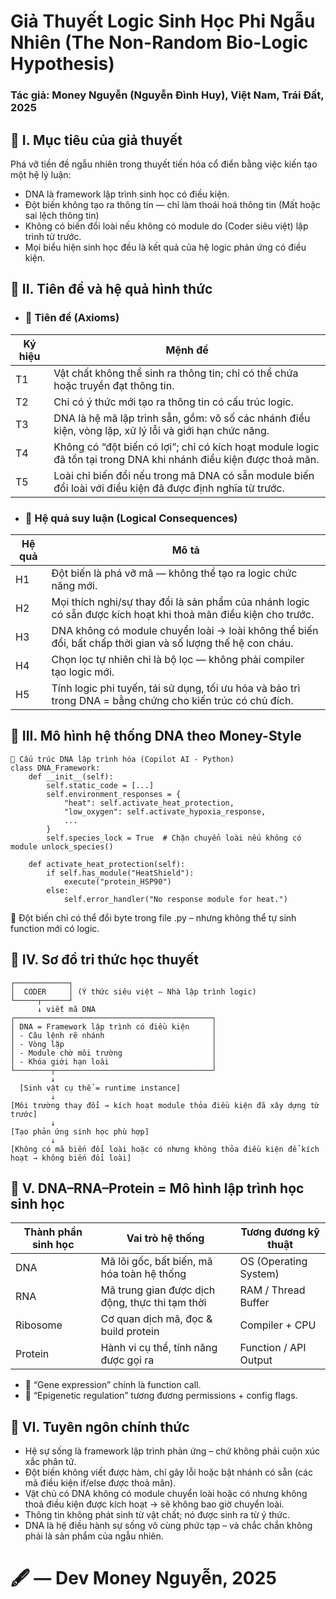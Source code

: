 # Giả Thuyết Logic Sinh Học Phi Ngẫu Nhiên (The Non-Random Bio-Logic Hypothesis)

### Tác giả: Money Nguyễn (Nguyễn Đình Huy), Việt Nam, Trái Đất, 2025

## 🧠 I. Mục tiêu của giả thuyết
Phá vỡ tiền đề ngẫu nhiên trong thuyết tiến hóa cổ điển bằng việc kiến tạo một hệ lý luận:
- DNA là framework lập trình sinh học có điều kiện.
- Đột biến không tạo ra thông tin — chỉ làm thoái hoá thông tin (Mất hoặc sai lệch thông tin)
- Không có biến đổi loài nếu không có module do (Coder siêu việt) lập trình từ trước.
- Mọi biểu hiện sinh học đều là kết quả của hệ logic phản ứng có điều kiện.

## 🧬 II. Tiên đề và hệ quả hình thức
* ### 🔷 Tiên đề (Axioms)
| Ký hiệu | Mệnh đề | 
|---------|---------|
| T1 | Vật chất không thể sinh ra thông tin; chỉ có thể chứa hoặc truyền đạt thông tin. | 
| T2 | Chỉ có ý thức mới tạo ra thông tin có cấu trúc logic. | 
| T3 | DNA là hệ mã lập trình sẵn, gồm: vô số các nhánh điều kiện, vòng lặp, xử lý lỗi và giới hạn chức năng. | 
| T4 | Không có “đột biến có lợi”; chỉ có kích hoạt module logic đã tồn tại trong DNA khi nhánh điều kiện được thoả mãn. | 
| T5 | Loài chỉ biến đổi nếu trong mã DNA có sẵn module biến đổi loài với điều kiện đã được định nghĩa từ trước. | 



* ### 🔶 Hệ quả suy luận (Logical Consequences)
| Hệ quả | Mô tả | 
|--------|-------|
| H1 | Đột biến là phá vỡ mã — không thể tạo ra logic chức năng mới.                                                 | 
| H2 | Mọi thích nghi/sự thay đổi là sản phẩm của nhánh logic có sẵn được kích hoạt khi thoả mãn điều kiện cho trước.| 
| H3 | DNA không có module chuyển loài → loài không thể biến đổi, bất chấp thời gian và số lượng thế hệ con cháu.    |
| H4 | Chọn lọc tự nhiên chỉ là bộ lọc — không phải compiler tạo logic mới.                                          | 
| H5 | Tính logic phi tuyến, tái sử dụng, tối ưu hóa và bảo trì trong DNA = bằng chứng cho kiến trúc có chủ đích.    | 



## 🔁 III. Mô hình hệ thống DNA theo Money-Style
```
🧬 Cấu trúc DNA lập trình hóa (Copilot AI - Python)
class DNA_Framework:
    def __init__(self):
        self.static_code = [...]
        self.environment_responses = {
            "heat": self.activate_heat_protection,
            "low_oxygen": self.activate_hypoxia_response,
            ...
        }
        self.species_lock = True  # Chặn chuyển loài nếu không có module unlock_species()

    def activate_heat_protection(self):
        if self.has_module("HeatShield"):
            execute("protein_HSP90")
        else:
            self.error_handler("No response module for heat.")
```
📌 Đột biến chỉ có thể đổi byte trong file .py – nhưng không thể tự sinh function mới có logic.

## 🧠 IV. Sơ đồ tri thức học thuyết
```
┌────────────┐
│  CODER     │ (Ý thức siêu việt – Nhà lập trình logic)
└─────┬──────┘
      ↓ viết mã DNA
┌────────────────────────────────────────────┐
│ DNA = Framework lập trình có điều kiện     │
│ - Câu lệnh rẽ nhánh                        │
│ - Vòng lặp                                 │
│ - Module chờ môi trường                    │
│ - Khóa giới hạn loài                       │
└────────┬───────────────────────────────────┘
         ↓
  [Sinh vật cụ thể = runtime instance]
         ↓
[Môi trường thay đổi → kích hoạt module thỏa điều kiện đã xây dựng từ trước]
         ↓
[Tạo phản ứng sinh học phù hợp]
         ↓
[Không có mã biến đổi loài hoặc có nhưng không thỏa điều kiện để kích hoạt → không biến đổi loài]
```


## 🧬 V. DNA–RNA–Protein = Mô hình lập trình học sinh học
| Thành phần sinh học | Vai trò hệ thống | Tương đương kỹ thuật | 
|---------------------|------------------|----------------------|
| DNA                 | Mã lõi gốc, bất biến, mã hóa toàn hệ thống       | OS (Operating System)  | 
| RNA                 | Mã trung gian được dịch động, thực thi tạm thời  | RAM / Thread Buffer    | 
| Ribosome            | Cơ quan dịch mã, đọc & build protein             | Compiler + CPU         | 
| Protein             | Hành vi cụ thể, tính năng được gọi ra            | Function / API Output  | 


* 📌 “Gene expression” chính là function call.
* 📌 “Epigenetic regulation” tương đương permissions + config flags.

## 📜 VI. Tuyên ngôn chính thức
* Hệ sự sống là framework lập trình phản ứng – chứ không phải cuộn xúc xắc phân tử.
* Đột biến không viết được hàm, chỉ gây lỗi hoặc bật nhánh có sẵn (các mã điều kiện if/else được thoả mãn).
* Vật chủ có DNA không có module chuyển loài hoặc có nhưng không thoả điều kiện được kích hoạt → sẽ không bao giờ chuyển loài.
* Thông tin không phát sinh từ vật chất; nó được sinh ra từ ý thức.
* DNA là hệ điều hành sự sống vô cùng phức tạp – và chắc chắn không phải là sản phẩm của ngẫu nhiên.

# 🖋 — Dev Money Nguyễn, 2025
